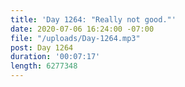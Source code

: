 ```yaml
---
title: 'Day 1264: "Really not good."'
date: 2020-07-06 16:24:00 -07:00
file: "/uploads/Day-1264.mp3"
post: Day 1264
duration: '00:07:17'
length: 6277348
---
```


